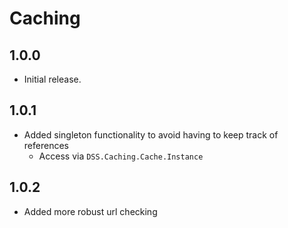 # Caching

## 1.0.0

- Initial release.

## 1.0.1

- Added singleton functionality to avoid having to keep track of references
    - Access via `DSS.Caching.Cache.Instance`

## 1.0.2

- Added more robust url checking